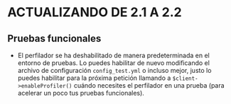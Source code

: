ACTUALIZANDO DE 2.1 A 2.2
=========================

Pruebas funcionales
-------------------

 * El perfilador se ha deshabilitado de manera predeterminada en el entorno de pruebas. Lo puedes habilitar de nuevo modificando el archivo de configuración ``config_test.yml`` o incluso mejor, justo lo puedes habilitar para la próxima petición llamando a ``$client->enableProfiler()`` cuándo necesites el perfilador en una prueba (para acelerar un poco tus pruebas funcionales).
